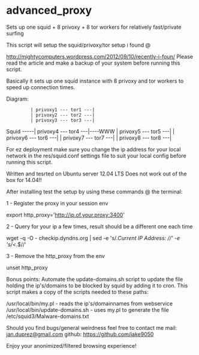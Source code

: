advanced_proxy
==============

Sets up one squid + 8 privoxy + 8 tor workers for relatively fast/private surfing



This script will setup the squid/privoxy/tor setup i found @

 http://mightycomputers.wordpress.com/2012/09/10/recently-i-foun/
 Please read the article and make a backup of your system before running
 this script.

 Basically it sets up one squid instance with 8 privoxy and tor workers to
 speed up connection times.

 Diagram:

             | privoxy1 --- tor1 ---|
             | privoxy2 --- tor2 ---|
             | privoxy3 --- tor3 ---|
  Squid -----| privoxy4 --- tor4 ---|----WWW
             | privoxy5 --- tor5 ---|
             | privoxy6 --- tor6 ---|
             | privoxy7 --- tor7 ---|
             | privoxy8 --- tor8 ---|


 For ez deployment make sure you change the ip address for your local network
 in the res/squid.conf settings file to suit your local config before running this script.

 Written and tesrted on Ubuntu server 12.04 LTS
 Does not work out of the box for 14.04!!

 After installing test the setup by using these commands @ the terminal:

 1 - Register the proxy in your session env

 export http_proxy='http://ip.of.your.proxy:3400'

 2 - Query for your ip a few times, result should be a different one each time

 wget -q -O - checkip.dyndns.org | sed -e 's/.*Current IP Address: //' -e 's/<.*$//'

 3 - Remove the http_proxy from the env

 unset http_proxy


 Bonus points: Automate the update-domains.sh script to update the file
 holding the ip's/domains to be blocked by squid by adding it to cron.
 This script makes a copy of the scripts needed to these paths:

  /usr/local/bin/my.pl - reads the ip's/domainnames from webservice
  /usr/local/bin/update-domains.sh - uses my.pl to generate the file
  /etc/squid3/Malware-domains.txt


 Should you find bugs/general weirdness feel free to contact me
 mail: jan.duprez@gmail.com
 github: https://github.com/jake9050

 Enjoy your anonimized/filtered browsing experience!
